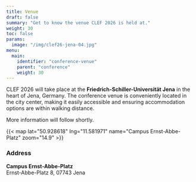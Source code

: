 ```yaml
---
title: Venue
draft: false
summary: "Get to know the venue CLEF 2026 is held at."
weight: 30
toc: false
params:
  image: "/img/clef26-jena-04.jpg"
menu:
  main:
    identifier: "conference-venue"
    parent: "conference"
    weight: 30
---
```


CLEF 2026 will take place at the **Friedrich-Schiller-Universität Jena** in the heart of Jena, Germany. The conference venue is conveniently located in the city center, making it easily accessible and ensuring accommodation options are within walking distance.

More information will follow shortly.

{{< map lat="50.928618" lng="11.581971" name="Campus Ernst-Abbe-Platz" zoom="14.9" >}}

### Address

**Campus Ernst-Abbe-Platz**  
Ernst-Abbe-Platz 8, 07743 Jena

